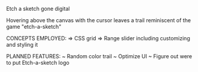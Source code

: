 Etch a sketch gone digital
 
 Hovering above the canvas with the cursor leaves a trail reminiscent of the game "etch-a-sketch"

 CONCEPTS EMPLOYED: 
    => CSS grid
    => Range slider including customizing and styling it


PLANNED FEATURES:
    ~ Random color trail
    ~ Optimize UI
    ~ Figure out were to put Etch-a-sketch logo
